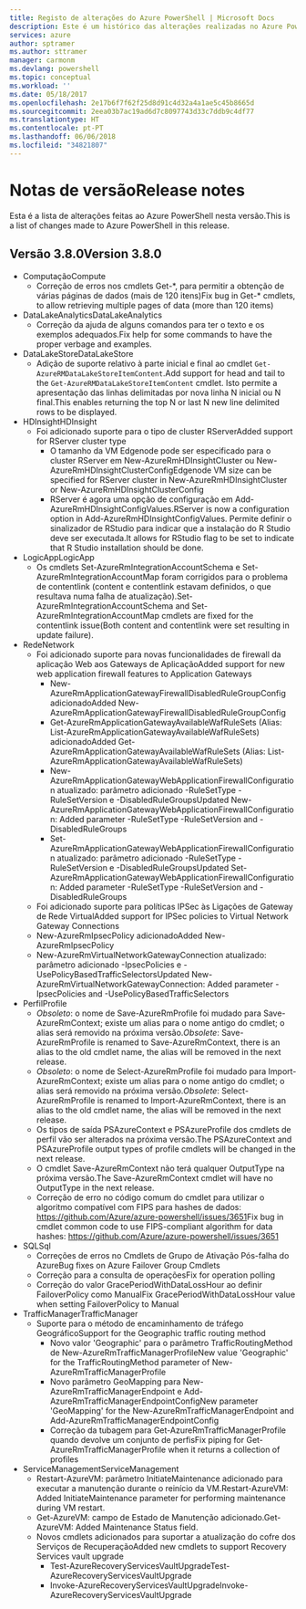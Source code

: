 ```yaml
---
title: Registo de alterações do Azure PowerShell | Microsoft Docs
description: Este é um histórico das alterações realizadas no Azure PowerShell na versão mais recente.
services: azure
author: sptramer
ms.author: sttramer
manager: carmonm
ms.devlang: powershell
ms.topic: conceptual
ms.workload: ''
ms.date: 05/18/2017
ms.openlocfilehash: 2e17b6f7f62f25d8d91c4d32a4a1ae5c45b8665d
ms.sourcegitcommit: 2eea03b7ac19ad6d7c8097743d33c7ddb9c4df77
ms.translationtype: HT
ms.contentlocale: pt-PT
ms.lasthandoff: 06/06/2018
ms.locfileid: "34821807"
---
```

# <a name="release-notes"></a><span data-ttu-id="f50b9-103">Notas de versão</span><span class="sxs-lookup"><span data-stu-id="f50b9-103">Release notes</span></span>

<span data-ttu-id="f50b9-104">Esta é a lista de alterações feitas ao Azure PowerShell nesta versão.</span><span class="sxs-lookup"><span data-stu-id="f50b9-104">This is a list of changes made to Azure PowerShell in this release.</span></span>

## <a name="version-380"></a><span data-ttu-id="f50b9-105">Versão 3.8.0</span><span class="sxs-lookup"><span data-stu-id="f50b9-105">Version 3.8.0</span></span>
* <span data-ttu-id="f50b9-106">Computação</span><span class="sxs-lookup"><span data-stu-id="f50b9-106">Compute</span></span>
  - <span data-ttu-id="f50b9-107">Correção de erros nos cmdlets Get-\*, para permitir a obtenção de várias páginas de dados (mais de 120 itens)</span><span class="sxs-lookup"><span data-stu-id="f50b9-107">Fix bug in Get-\* cmdlets, to allow retrieving multiple pages of data (more than 120 items)</span></span>
* <span data-ttu-id="f50b9-108">DataLakeAnalytics</span><span class="sxs-lookup"><span data-stu-id="f50b9-108">DataLakeAnalytics</span></span>
  - <span data-ttu-id="f50b9-109">Correção da ajuda de alguns comandos para ter o texto e os exemplos adequados.</span><span class="sxs-lookup"><span data-stu-id="f50b9-109">Fix help for some commands to have the proper verbage and examples.</span></span>
* <span data-ttu-id="f50b9-110">DataLakeStore</span><span class="sxs-lookup"><span data-stu-id="f50b9-110">DataLakeStore</span></span>
  - <span data-ttu-id="f50b9-111">Adição de suporte relativo à parte inicial e final ao cmdlet `Get-AzureRMDataLakeStoreItemContent`.</span><span class="sxs-lookup"><span data-stu-id="f50b9-111">Add support for head and tail to the `Get-AzureRMDataLakeStoreItemContent` cmdlet.</span></span> <span data-ttu-id="f50b9-112">Isto permite a apresentação das linhas delimitadas por nova linha N inicial ou N final.</span><span class="sxs-lookup"><span data-stu-id="f50b9-112">This enables returning the top N or last N new line delimited rows to be displayed.</span></span>
* <span data-ttu-id="f50b9-113">HDInsight</span><span class="sxs-lookup"><span data-stu-id="f50b9-113">HDInsight</span></span>
  - <span data-ttu-id="f50b9-114">Foi adicionado suporte para o tipo de cluster RServer</span><span class="sxs-lookup"><span data-stu-id="f50b9-114">Added support for RServer cluster type</span></span>
    + <span data-ttu-id="f50b9-115">O tamanho da VM Edgenode pode ser especificado para o cluster RServer em New-AzureRmHDInsightCluster ou New-AzureRmHDInsightClusterConfig</span><span class="sxs-lookup"><span data-stu-id="f50b9-115">Edgenode VM size can be specified for RServer cluster in New-AzureRmHDInsightCluster or New-AzureRmHDInsightClusterConfig</span></span>
    + <span data-ttu-id="f50b9-116">RServer é agora uma opção de configuração em Add-AzureRmHDInsightConfigValues.</span><span class="sxs-lookup"><span data-stu-id="f50b9-116">RServer is now a configuration option in Add-AzureRmHDInsightConfigValues.</span></span> <span data-ttu-id="f50b9-117">Permite definir o sinalizador de RStudio para indicar que a instalação do R Studio deve ser executada.</span><span class="sxs-lookup"><span data-stu-id="f50b9-117">It allows for RStudio flag to be set to indicate that R Studio installation should be done.</span></span>
* <span data-ttu-id="f50b9-118">LogicApp</span><span class="sxs-lookup"><span data-stu-id="f50b9-118">LogicApp</span></span>
  - <span data-ttu-id="f50b9-119">Os cmdlets Set-AzureRmIntegrationAccountSchema e Set-AzureRmIntegrationAccountMap foram corrigidos para o problema de contentlink (content e contentlink estavam definidos, o que resultava numa falha de atualização).</span><span class="sxs-lookup"><span data-stu-id="f50b9-119">Set-AzureRmIntegrationAccountSchema and Set-AzureRmIntegrationAccountMap cmdlets are fixed for the contentlink issue(Both content and contentlink were set resulting in update failure).</span></span>
* <span data-ttu-id="f50b9-120">Rede</span><span class="sxs-lookup"><span data-stu-id="f50b9-120">Network</span></span>
  - <span data-ttu-id="f50b9-121">Foi adicionado suporte para novas funcionalidades de firewall da aplicação Web aos Gateways de Aplicação</span><span class="sxs-lookup"><span data-stu-id="f50b9-121">Added support for new web application firewall features to Application Gateways</span></span>
    + <span data-ttu-id="f50b9-122">New-AzureRmApplicationGatewayFirewallDisabledRuleGroupConfig adicionado</span><span class="sxs-lookup"><span data-stu-id="f50b9-122">Added New-AzureRmApplicationGatewayFirewallDisabledRuleGroupConfig</span></span>
    + <span data-ttu-id="f50b9-123">Get-AzureRmApplicationGatewayAvailableWafRuleSets (Alias: List-AzureRmApplicationGatewayAvailableWafRuleSets) adicionado</span><span class="sxs-lookup"><span data-stu-id="f50b9-123">Added Get-AzureRmApplicationGatewayAvailableWafRuleSets (Alias: List-AzureRmApplicationGatewayAvailableWafRuleSets)</span></span>
    + <span data-ttu-id="f50b9-124">New-AzureRmApplicationGatewayWebApplicationFirewallConfiguration atualizado: parâmetro adicionado -RuleSetType -RuleSetVersion e -DisabledRuleGroups</span><span class="sxs-lookup"><span data-stu-id="f50b9-124">Updated New-AzureRmApplicationGatewayWebApplicationFirewallConfiguration: Added parameter -RuleSetType -RuleSetVersion and -DisabledRuleGroups</span></span>
    + <span data-ttu-id="f50b9-125">Set-AzureRmApplicationGatewayWebApplicationFirewallConfiguration atualizado: parâmetro adicionado -RuleSetType -RuleSetVersion e -DisabledRuleGroups</span><span class="sxs-lookup"><span data-stu-id="f50b9-125">Updated Set-AzureRmApplicationGatewayWebApplicationFirewallConfiguration: Added parameter -RuleSetType -RuleSetVersion and -DisabledRuleGroups</span></span>
  - <span data-ttu-id="f50b9-126">Foi adicionado suporte para políticas IPSec às Ligações de Gateway de Rede Virtual</span><span class="sxs-lookup"><span data-stu-id="f50b9-126">Added support for IPSec policies to Virtual Network Gateway Connections</span></span>
  - <span data-ttu-id="f50b9-127">New-AzureRmIpsecPolicy adicionado</span><span class="sxs-lookup"><span data-stu-id="f50b9-127">Added New-AzureRmIpsecPolicy</span></span>
  - <span data-ttu-id="f50b9-128">New-AzureRmVirtualNetworkGatewayConnection atualizado: parâmetro adicionado -IpsecPolicies e -UsePolicyBasedTrafficSelectors</span><span class="sxs-lookup"><span data-stu-id="f50b9-128">Updated New-AzureRmVirtualNetworkGatewayConnection: Added parameter -IpsecPolicies and -UsePolicyBasedTrafficSelectors</span></span>
* <span data-ttu-id="f50b9-129">Perfil</span><span class="sxs-lookup"><span data-stu-id="f50b9-129">Profile</span></span>
  - <span data-ttu-id="f50b9-130">*Obsoleto*: o nome de Save-AzureRmProfile foi mudado para Save-AzureRmContext; existe um alias para o nome antigo do cmdlet; o alias será removido na próxima versão.</span><span class="sxs-lookup"><span data-stu-id="f50b9-130">*Obsolete*: Save-AzureRmProfile is renamed to Save-AzureRmContext, there is an alias to the old cmdlet name, the alias will be removed in the next release.</span></span>
  - <span data-ttu-id="f50b9-131">*Obsoleto*: o nome de Select-AzureRmProfile foi mudado para Import-AzureRmContext; existe um alias para o nome antigo do cmdlet; o alias será removido na próxima versão.</span><span class="sxs-lookup"><span data-stu-id="f50b9-131">*Obsolete*: Select-AzureRmProfile is renamed to Import-AzureRmContext, there is an alias to the old cmdlet name, the alias will be removed in the next release.</span></span>
  - <span data-ttu-id="f50b9-132">Os tipos de saída PSAzureContext e PSAzureProfile dos cmdlets de perfil vão ser alterados na próxima versão.</span><span class="sxs-lookup"><span data-stu-id="f50b9-132">The PSAzureContext and PSAzureProfile output types of profile cmdlets will be changed in the next release.</span></span>
  - <span data-ttu-id="f50b9-133">O cmdlet Save-AzureRmContext não terá qualquer OutputType na próxima versão.</span><span class="sxs-lookup"><span data-stu-id="f50b9-133">The Save-AzureRmContext cmdlet will have no OutputType in the next release.</span></span>
  - <span data-ttu-id="f50b9-134">Correção de erro no código comum do cmdlet para utilizar o algoritmo compatível com FIPS para hashes de dados: https://github.com/Azure/azure-powershell/issues/3651</span><span class="sxs-lookup"><span data-stu-id="f50b9-134">Fix bug in cmdlet common code to use FIPS-compliant algorithm for data hashes: https://github.com/Azure/azure-powershell/issues/3651</span></span>
* <span data-ttu-id="f50b9-135">SQL</span><span class="sxs-lookup"><span data-stu-id="f50b9-135">Sql</span></span>
  - <span data-ttu-id="f50b9-136">Correções de erros no Cmdlets de Grupo de Ativação Pós-falha do Azure</span><span class="sxs-lookup"><span data-stu-id="f50b9-136">Bug fixes on Azure Failover Group Cmdlets</span></span>
  - <span data-ttu-id="f50b9-137">Correção para a consulta de operações</span><span class="sxs-lookup"><span data-stu-id="f50b9-137">Fix for operation polling</span></span>
  - <span data-ttu-id="f50b9-138">Correção do valor GracePeriodWithDataLossHour ao definir FailoverPolicy como Manual</span><span class="sxs-lookup"><span data-stu-id="f50b9-138">Fix GracePeriodWithDataLossHour value when setting FailoverPolicy to Manual</span></span>
* <span data-ttu-id="f50b9-139">TrafficManager</span><span class="sxs-lookup"><span data-stu-id="f50b9-139">TrafficManager</span></span>
  - <span data-ttu-id="f50b9-140">Suporte para o método de encaminhamento de tráfego Geográfico</span><span class="sxs-lookup"><span data-stu-id="f50b9-140">Support for the Geographic traffic routing method</span></span>
    + <span data-ttu-id="f50b9-141">Novo valor 'Geographic' para o parâmetro TrafficRoutingMethod de New-AzureRmTrafficManagerProfile</span><span class="sxs-lookup"><span data-stu-id="f50b9-141">New value 'Geographic' for the TrafficRoutingMethod parameter of New-AzureRmTrafficManagerProfile</span></span>
    + <span data-ttu-id="f50b9-142">Novo parâmetro GeoMapping para New-AzureRmTrafficManagerEndpoint e Add-AzureRmTrafficManagerEndpointConfig</span><span class="sxs-lookup"><span data-stu-id="f50b9-142">New parameter 'GeoMapping' for the New-AzureRmTrafficManagerEndpoint and Add-AzureRmTrafficManagerEndpointConfig</span></span>
    + <span data-ttu-id="f50b9-143">Correção da tubagem para Get-AzureRmTrafficManagerProfile quando devolve um conjunto de perfis</span><span class="sxs-lookup"><span data-stu-id="f50b9-143">Fix piping for Get-AzureRmTrafficManagerProfile when it returns a collection of profiles</span></span>
* <span data-ttu-id="f50b9-144">ServiceManagement</span><span class="sxs-lookup"><span data-stu-id="f50b9-144">ServiceManagement</span></span>
  - <span data-ttu-id="f50b9-145">Restart-AzureVM: parâmetro InitiateMaintenance adicionado para executar a manutenção durante o reinício da VM.</span><span class="sxs-lookup"><span data-stu-id="f50b9-145">Restart-AzureVM: Added InitiateMaintenance parameter for performing maintenance during VM restart.</span></span>
  - <span data-ttu-id="f50b9-146">Get-AzureVM: campo de Estado de Manutenção adicionado.</span><span class="sxs-lookup"><span data-stu-id="f50b9-146">Get-AzureVM: Added Maintenance Status field.</span></span>
  - <span data-ttu-id="f50b9-147">Novos cmdlets adicionados para suportar a atualização do cofre dos Serviços de Recuperação</span><span class="sxs-lookup"><span data-stu-id="f50b9-147">Added new cmdlets to support Recovery Services vault upgrade</span></span>
    + <span data-ttu-id="f50b9-148">Test-AzureRecoveryServicesVaultUpgrade</span><span class="sxs-lookup"><span data-stu-id="f50b9-148">Test-AzureRecoveryServicesVaultUpgrade</span></span>
    + <span data-ttu-id="f50b9-149">Invoke-AzureRecoveryServicesVaultUpgrade</span><span class="sxs-lookup"><span data-stu-id="f50b9-149">Invoke-AzureRecoveryServicesVaultUpgrade</span></span>
